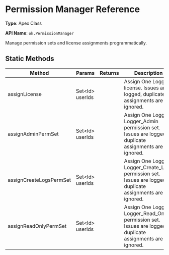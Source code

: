 # Permission Manager Reference

**Type**: Apex Class

**API Name**: `ok.PermissionManager`

Manage permission sets and license assignments programmatically.

## Static Methods

| Method                  | Params           | Returns | Description                                                                                                |
| ----------------------- | ---------------- | ------- | ---------------------------------------------------------------------------------------------------------- |
| assignLicense           | Set<Id\> userIds |         | Assign One Logger license. Issues are logged, duplicate assignments are ignored.                           |
| assignAdminPermSet      | Set<Id\> userIds |         | Assign One Logger Logger_Admin permission set. Issues are logged, duplicate assignments are ignored.       |
| assignCreateLogsPermSet | Set<Id\> userIds |         | Assign One Logger Logger_Create_Logs permission set. Issues are logged, duplicate assignments are ignored. |
| assignReadOnlyPermSet   | Set<Id\> userIds |         | Assign One Logger Logger_Read_Only permission set. Issues are logged, duplicate assignments are ignored.   |
